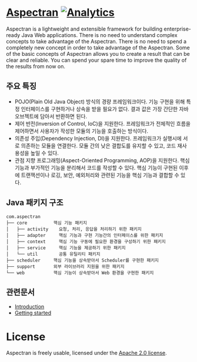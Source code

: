 # [Aspectran](http://www.aspectran.com) [![Analytics](https://ga-beacon.appspot.com/UA-66807210-1/aspectran/readme?pixel)](https://github.com/topframe/aspectran)
Aspectran is a lightweight and extensible framework for building enterprise-ready Java Web applications.
There is no need to understand complex concepts to take advantage of the Aspectran.
There is no need to spend a completely new concept in order to take advantage of the Aspectran.
Some of the basic concepts of Aspectran allows you to create a result that can be clear and reliable.
You can spend your spare time to improve the quality of the results from now on.

## 주요 특징
* POJO(Plain Old Java Object) 방식의 경량 프레임워크이다. 기능 구현을 위해 특정 인터페이스를 구현하거나 상속을 받을 필요가 없다. 결과 값은 가장 간단한 자바 오브젝트에 담아서 반환하면 된다.
* 제어 반전(Inversion of Control, IoC)을 지원한다. 프레임워크가 전체적인 흐름을 제어하면서 사용자가 작성한 모듈의 기능을 호출하는 방식이다.
* 의존성 주입(Dependency Injection, DI)을 지원한다. 프레임워크가 실행시에 서로 의존하는 모듈을 연결한다. 모듈 간의 낮은 결합도를 유지할 수 있고, 코드 재사용성을 높일 수 있다.
* 관점 지향 프로그래밍(Aspect-Oriented Programming, AOP)을 지원한다. 핵심 기능과 부가적인 기능을 분리해서 코드를 작성할 수 있다. 핵심 기능이 구현된 이후에 트랜잭션이나 로깅, 보안, 예외처리와 관련된 기능을 핵심 기능과 결합할 수 있다. 

## Java 패키지 구조
```
com.aspectran
├── core          핵심 기능 패키지
│   ├── activity    요청, 처리, 응답을 처리하기 위한 패키지
│   ├── adapter     핵심 기능과 구현 기능간의 인터페이스를 위한 패키지
│   ├── context     핵심 기능 구동에 필요한 환경을 구성하기 위한 패키지
│   ├── service     핵심 기능을 제공하기 위한 패키지
│   └── util        공통 유틸리티 패키지
├── scheduler     핵심 기능을 상속받아서 Scheduler를 구현한 패키지
├── support       외부 라이브러리 지원을 위한 패키지
└── web           핵심 기능이 상속받아서 Web 환경을 구현한 패키지
```

## 관련문서
* [Introduction](introduction.md)
* [Getting started](getting-started.md)

# License
Aspectran is freely usable, licensed under the [Apache 2.0 license](http://www.apache.org/licenses/LICENSE-2.0).